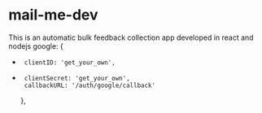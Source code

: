 # mail-me-dev
This is an automatic bulk feedback collection app developed in react and nodejs
google: {

+      clientID: 'get_your_own',
+      clientSecret: 'get_your_own',
       callbackURL: '/auth/google/callback'
     },